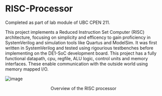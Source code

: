 # RISC-Processor

Completed as part of lab module of UBC CPEN 211. 

This project implements a Reduced Instruction Set Computer (RISC) architecture, focusing on simplicity and efficency to gain proficiency in SystemVerilog and simulation tools like Quartus and ModelSim. It was first written in SystemVerilog and tested using rigourious testbenches before implementing on the DE1-SoC development board. This project has a fully functional datapath, cpu, regfile, ALU logic, control units and memory interfaces. These enable communication with the outside world using memory mapped I/O. 

![image](https://github.com/user-attachments/assets/1097d07a-b398-445e-a108-559572e875ac)
<p align="center">Overview of the RISC processor</p>
